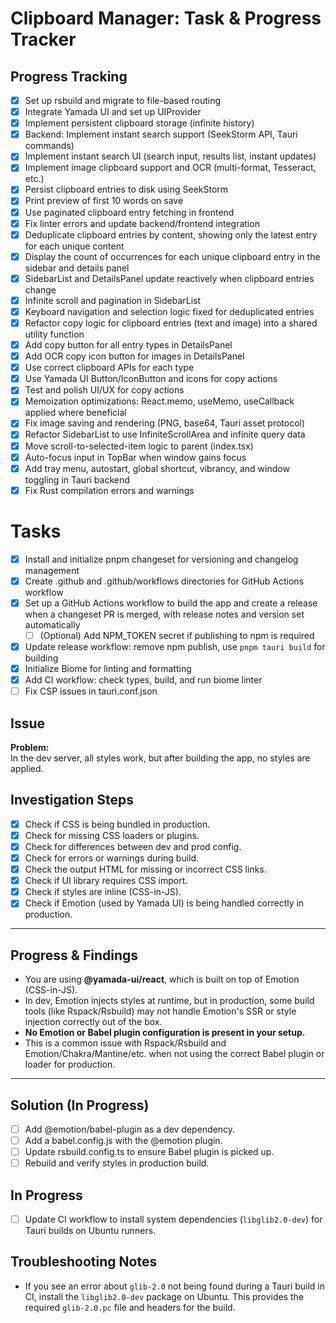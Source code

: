 # Clipboard Manager: Task & Progress Tracker

## Progress Tracking

- [x] Set up rsbuild and migrate to file-based routing
- [x] Integrate Yamada UI and set up UIProvider
- [x] Implement persistent clipboard storage (infinite history)
- [x] Backend: Implement instant search support (SeekStorm API, Tauri commands)
- [x] Implement instant search UI (search input, results list, instant updates)
- [x] Implement image clipboard support and OCR (multi-format, Tesseract, etc.)
- [x] Persist clipboard entries to disk using SeekStorm
- [x] Print preview of first 10 words on save
- [x] Use paginated clipboard entry fetching in frontend
- [x] Fix linter errors and update backend/frontend integration
- [x] Deduplicate clipboard entries by content, showing only the latest entry for each unique content
- [x] Display the count of occurrences for each unique clipboard entry in the sidebar and details panel
- [x] SidebarList and DetailsPanel update reactively when clipboard entries change
- [x] Infinite scroll and pagination in SidebarList
- [x] Keyboard navigation and selection logic fixed for deduplicated entries
- [x] Refactor copy logic for clipboard entries (text and image) into a shared utility function
- [x] Add copy button for all entry types in DetailsPanel
- [x] Add OCR copy icon button for images in DetailsPanel
- [x] Use correct clipboard APIs for each type
- [x] Use Yamada UI Button/IconButton and icons for copy actions
- [x] Test and polish UI/UX for copy actions
- [x] Memoization optimizations: React.memo, useMemo, useCallback applied where beneficial
- [x] Fix image saving and rendering (PNG, base64, Tauri asset protocol)
- [x] Refactor SidebarList to use InfiniteScrollArea and infinite query data
- [x] Move scroll-to-selected-item logic to parent (index.tsx)
- [x] Auto-focus input in TopBar when window gains focus
- [x] Add tray menu, autostart, global shortcut, vibrancy, and window toggling in Tauri backend
- [x] Fix Rust compilation errors and warnings

# Tasks

- [x] Install and initialize pnpm changeset for versioning and changelog management
- [x] Create .github and .github/workflows directories for GitHub Actions workflow
- [x] Set up a GitHub Actions workflow to build the app and create a release when a changeset PR is merged, with release notes and version set automatically
  - [ ] (Optional) Add NPM_TOKEN secret if publishing to npm is required
- [x] Update release workflow: remove npm publish, use `pnpm tauri build` for building
- [x] Initialize Biome for linting and formatting
- [x] Add CI workflow: check types, build, and run biome linter
- [ ] Fix CSP issues in tauri.conf.json

## Issue

**Problem:**  
In the dev server, all styles work, but after building the app, no styles are applied.

## Investigation Steps

- [x] Check if CSS is being bundled in production.
- [x] Check for missing CSS loaders or plugins.
- [x] Check for differences between dev and prod config.
- [x] Check for errors or warnings during build.
- [x] Check the output HTML for missing or incorrect CSS links.
- [x] Check if UI library requires CSS import.
- [x] Check if styles are inline (CSS-in-JS).
- [x] Check if Emotion (used by Yamada UI) is being handled correctly in production.

---

## Progress & Findings

- You are using **@yamada-ui/react**, which is built on top of Emotion (CSS-in-JS).
- In dev, Emotion injects styles at runtime, but in production, some build tools (like Rspack/Rsbuild) may not handle Emotion's SSR or style injection correctly out of the box.
- **No Emotion or Babel plugin configuration is present in your setup.**
- This is a common issue with Rspack/Rsbuild and Emotion/Chakra/Mantine/etc. when not using the correct Babel plugin or loader for production.

---

## Solution (In Progress)

- [ ] Add @emotion/babel-plugin as a dev dependency.
- [ ] Add a babel.config.js with the @emotion plugin.
- [ ] Update rsbuild.config.ts to ensure Babel plugin is picked up.
- [ ] Rebuild and verify styles in production build.

## In Progress

- [ ] Update CI workflow to install system dependencies (`libglib2.0-dev`) for Tauri builds on Ubuntu runners.

## Troubleshooting Notes

- If you see an error about `glib-2.0` not being found during a Tauri build in CI, install the `libglib2.0-dev` package on Ubuntu. This provides the required `glib-2.0.pc` file and headers for the build.
